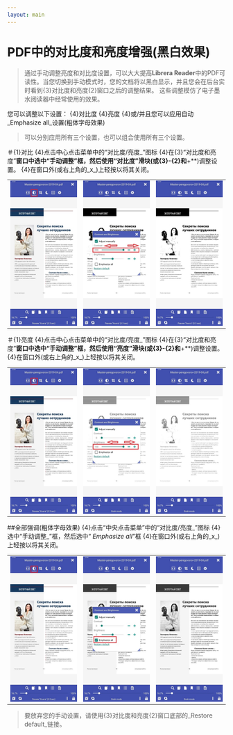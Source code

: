 ```yaml
---
layout: main
---
```


# PDF中的对比度和亮度增强(黑白效果)

>通过手动调整亮度和对比度设置，可以大大提高**Librera Reader**中的PDF可读性。当您切换到手动模式时，您的文档将以黑白显示，并且您会在后台实时看到{3}对比度和亮度{2}窗口之后的调整结果。
>这些调整模仿了电子墨水阅读器中经常使用的效果。

您可以调整以下设置：
{4}对比度
{4}亮度
{4}或/并且您可以应用自动_Emphasize all_设置(粗体字母效果)

>可以分别应用所有三个设置，也可以组合使用所有三个设置。

＃{1}对比
{4}点击中心点击菜单中的“对比度/亮度_”图标
{4}在{3}“对比度和亮度”**窗口中选中“手动调整”框，然后使用“对比度”滑块(或{3}-{2}和**+**)调整设置。
{4}在窗口外(或右上角的_x_)上轻按以将其关闭。

||||
|-|-|-|
|![](10.jpg)|![](11.jpg)|![](12.jpg)|

＃{1}亮度
{4}点击中心点击菜单中的“对比度/亮度_”图标
{4}在{3}“对比度和亮度”**窗口中选中“手动调整”框，然后使用“亮度”滑块(或{3}-{2}和**+**)调整设置。
{4}在窗口外(或右上角的_x_)上轻按以将其关闭。

||||
|-|-|-|
|![](20.jpg)|![](21.jpg)|![](222.jpg)|

##全部强调(粗体字母效果)
{4}点击“中央点击菜单”中的“对比度/亮度_”图标
{4}选中“手动调整_”框，然后选中“ _Emphasize all_”框
{4}在窗口外(或右上角的_x_)上轻按以将其关闭。

||||
|-|-|-|
|![](30.jpg)|![](31.jpg)|![](32.jpg)|

>要放弃您的手动设置，请使用{3}对比度和亮度{2}窗口底部的_Restore default_链接。
